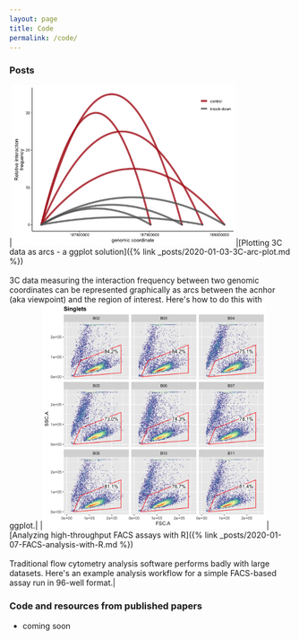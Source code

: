 ```yaml
---
layout: page
title: Code
permalink: /code/
---
```


### Posts

|<img style="width: 400px" src="/images/2020-01-03-3C-arc-plot-1.png">|[Plotting 3C data as arcs - a ggplot solution]({% link _posts/2020-01-03-3C-arc-plot.md %})<br><br>3C data measuring the interaction frequency between two genomic coordinates can be represented graphically as arcs between the acnhor (aka viewpoint) and the region of interest. Here's how to do this with ggplot.|
|<img style="width: 400px" src="/images/2020-01-07-Live-gate-facet-thumbnail.png">|[Analyzing high-throughput FACS assays with R]({% link _posts/2020-01-07-FACS-analysis-with-R.md %})<br><br>Traditional flow cytometry analysis software performs badly with large datasets. Here's an example analysis workflow for a simple FACS-based assay run in 96-well format.|


### Code and resources from published papers
- coming soon
